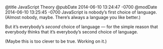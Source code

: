 @title JavaScript Theory
@pubDate 2014-06-10 13:24:47 -0700
@modDate 2014-06-10 13:25:45 -0700
JavaScript is nobody’s first choice of language. (Almost nobody, maybe. There’s always a language you like better.)

But it’s everybody’s <em>second</em> choice of language — for the simple reason that everybody thinks that it’s everybody’s second choice of language.

(Maybe this is too clever to be true. Working on it.)
